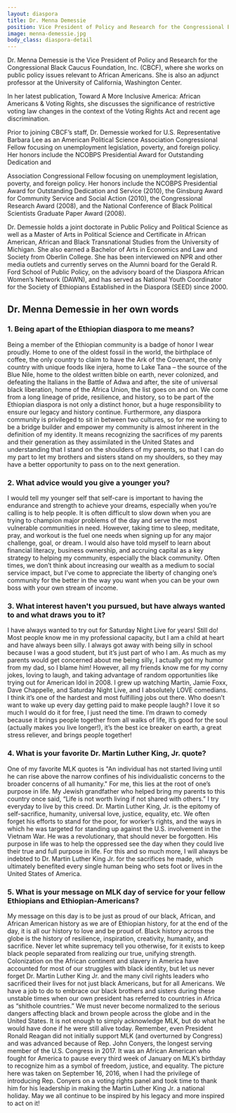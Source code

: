 ```yaml
---
layout: diaspora
title: Dr. Menna Demessie
position: Vice President of Policy and Research for the Congressional Black Caucus Foundation, Inc. (CBCF)
image: menna-demessie.jpg
body_class: diaspora-detail
---
```

Dr. Menna Demessie is the Vice President of Policy and Research for the Congressional Black Caucus Foundation, Inc. (CBCF), where she works on public policy issues relevant to African Americans. She is also an adjunct professor at the University of California, Washington Center.

In her latest publication, Toward A More Inclusive America: African Americans & Voting Rights, she discusses the significance of restrictive voting law changes in the context of the Voting Rights Act and recent age discrimination.

Prior to joining CBCF’s staff, Dr. Demessie worked for U.S. Representative Barbara Lee as an American Political Science Association Congressional Fellow focusing on unemployment legislation, poverty, and foreign policy. Her honors include the NCOBPS Presidential Award for Outstanding Dedication and

Association Congressional Fellow focusing on unemployment legislation, poverty, and foreign policy. Her honors include the NCOBPS Presidential Award for Outstanding Dedication and Service (2010), the Ginsburg Award for Community Service and Social Action (2010), the Congressional Research Award (2008), and the National Conference of Black Political Scientists Graduate Paper Award (2008).

Dr. Demessie holds a joint doctorate in Public Policy and Political Science as well as a Master of Arts in Political Science and Certificate in African American, African and Black Transnational Studies from the University of Michigan. She also earned a Bachelor of Arts in Economics and Law and Society from Oberlin College. She has been interviewed on NPR and other media outlets and currently serves on the Alumni board for the Gerald R. Ford School of Public Policy, on the advisory board of the Diaspora African Women’s Network (DAWN), and has served as National Youth Coordinator for the Society of Ethiopians Established in the Diaspora (SEED) since 2000.

## Dr. Menna Demessie in her own words

### 1. Being apart of the Ethiopian diaspora to me means?

Being a member of the Ethiopian community is a badge of honor I wear proudly. Home to one of the oldest fossil in the world, the birthplace of coffee, the only country to claim to have the Ark of the Covenant, the only country with unique foods like injera, home to Lake Tana – the source of the Blue Nile, home to the oldest written bible on earth, never colonized, and defeating the Italians in the Battle of Adwa and after, the site of universal black liberation, home of the Africa Union, the list goes on and on. We come from a long lineage of pride, resilience, and history, so to be part of the Ethiopian diaspora is not only a distinct honor, but a huge responsibility to ensure our legacy and history continue. Furthermore, any diaspora community is privileged to sit in between two cultures, so for me working to be a bridge builder and empower my community is almost inherent in the definition of my identity. It means recognizing the sacrifices of my parents and their generation as they assimilated in the United States and understanding that I stand on the shoulders of my parents, so that I can do my part to let my brothers and sisters stand on my shoulders, so they may have a better opportunity to pass on to the next generation.

### 2. What advice would you give a younger you?

I would tell my younger self that self-care is important to having the endurance and strength to achieve your dreams, especially when you’re calling is to help people. It is often difficult to slow down when you are trying to champion major problems of the day and serve the most vulnerable communities in need. However, taking time to sleep, meditate, pray, and workout is the fuel one needs when signing up for any major challenge, goal, or dream.  I would also have told myself to learn about financial literacy, business ownership, and accruing capital as a key strategy to helping my community, especially the black community. Often times, we don’t think about increasing our wealth as a medium to social service impact, but I’ve come to appreciate the liberty of changing one’s community for the better in the way you want when you can be your own boss with your own stream of income.


### 3. What interest haven't you pursued, but have always wanted to and what draws you to it?

I have always wanted to try out for Saturday Night Live for years! Still do! Most people know me in my professional capacity, but I am a child at heart and have always been silly. I always got away with being silly in school because I was a good student, but it’s just part of who I am. As much as my parents would get concerned about me being silly, I actually got my humor from my dad, so I blame him!  However, all my friends know me for my corny jokes, loving to laugh, and taking advantage of random opportunities like trying out for American Idol in 2008. I grew up watching Martin, Jamie Foxx, Dave Chappelle, and Saturday Night Live, and I absolutely LOVE comedians. I think it’s one of the hardest and most fulfilling jobs out there. Who doesn’t want to wake up every day getting paid to make people laugh? I love it so much I would do it for free, I just need the time. I’m drawn to comedy because it brings people together from all walks of life, it’s good for the soul (actually makes you live longer!), it’s the best ice breaker on earth, a great stress reliever, and brings people together!

### 4. What is your favorite Dr. Martin Luther King, Jr. quote?

One of my favorite MLK quotes is "An individual has not started living until he can rise above the narrow confines of his individualistic concerns to the broader concerns of all humanity." For me, this lies at the root of one’s purpose in life. My Jewish grandfather who helped bring my parents to this country once said, “Life is not worth living if not shared with others.” I try everyday to live by this creed. Dr. Martin Luther King, Jr. is the epitomy of self-sacrifice, humanity, universal love, justice, equality, etc. We often forget his efforts to stand for the poor, for worker’s rights, and the ways in which he was targeted for standing up against the U.S. involvement in the Vietnam War. He was a revolutionary, that should never be forgotten. His purpose in life was to help the oppressed see the day when they could live their true and full purpose in life. For this and so much more, I will always be indebted to Dr. Martin Luther King Jr. for the sacrifices he made, which ultimately benefited every single human being who sets foot or lives in the United States of America.


### 5. What is your message on MLK day of service for your fellow Ethiopians and Ethiopian-Americans?

My message on this day is to be just as proud of our black, African, and African American history as we are of Ethiopian history, for at the end of the day, it is all our history to love and be proud of. Black history across the globe is the history of resilience, inspiration, creativity, humanity, and sacrifice. Never let white supremacy tell you otherwise, for it exists to keep black people separated from realizing our true, unifying strength. Colonization on the African continent and slavery in America have accounted for most of our struggles with black identity, but let us never forget Dr. Martin Luther King Jr. and the many civil rights leaders who sacrificed their lives for not just black Americans, but for all Americans. We have a job to do to embrace our black brothers and sisters during these unstable times when our own president has referred to countries in Africa as “shithole countries.” We must never become normalized to the serious dangers affecting black and brown people across the globe and in the United States. It is not enough to simply acknowledge MLK, but do what he would have done if he were still alive today. Remember, even President Ronald Reagan did not initially support MLK (and overturned by Congress) and was advanced because of Rep. John Conyers, the longest serving member of the U.S. Congress in 2017. It was an African American who fought for America to pause every third week of January on MLK’s birthday to recognize him as a symbol of freedom, justice, and equality. The picture here was taken on September 16, 2016, when I had the privilege of  introducing Rep. Conyers on a voting rights panel and took time to thank him for his leadership in making the Martin Luther King Jr. a national holiday. May we all continue to be inspired by his legacy and more inspired to act on it!

